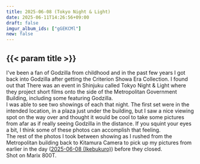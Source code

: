 ```yaml
---
title: 2025-06-08 (Tokyo Night & Light)
date: 2025-06-11T14:26:56+09:00
draft: false
imgur_album_ids: ["gGEKCMl"]
new: false
---
```


<h2 id="title">{{< param title >}}</h2>

I've been a fan of Godzilla from childhood and in the past few years I got back into Godzilla after getting the Criterion Showa Era Collection. I found out that There was an event in Shinjuku called Tokyo Night & Light where they project short films onto the side of the Metropolitan Government Building, including some featuring Godzilla.<br>
I was able to see two showings of each that night. The first set were in the intended location, in a plaza just under the building, but I saw a nice viewing spot on the way over and thought it would be cool to take some pictures from afar as if really seeing Godzilla in the distance. If you squint your eyes a bit, I think some of these photos can accomplish that feeling.<br>
The rest of the photos I took between showing as I rushed from the Metropolitan building back to Kitamura Camera to pick up my pictures from earlier in the day (<a href="/photos/film/2025-06-08_ikebukuro">2025-06-08 (Ikebukuro)</a>) before they closed.<br>
Shot on Marix 800T.
